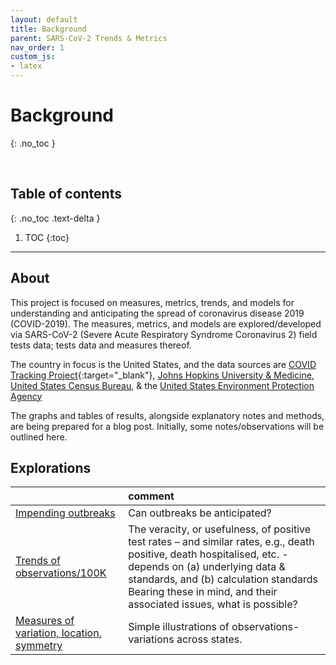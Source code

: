 ```yaml
---
layout: default
title: Background
parent: SARS-CoV-2 Trends & Metrics
nav_order: 1
custom_js:
- latex
---
```


# Background
{: .no_toc }

<br>

## Table of contents
{: .no_toc .text-delta }

1. TOC
{:toc}

---


## About

<p>This project is focused on measures, metrics, trends, and models for understanding and anticipating the spread of coronavirus disease 2019 (COVID-2019).  The measures, metrics, and models are explored/developed via SARS-CoV-2 (Severe Acute Respiratory Syndrome Coronavirus 2) field tests data; tests data and measures thereof.</p>

The country in focus is the United States, and the data sources are [COVID Tracking Project](https://covidtracking.com){:target="\_blank"}, <a href='https://github.com/CSSEGISandData/COVID-19' target="\_blank">Johns Hopkins University & Medicine</a>, <a href='https://www.census.gov/en.html' target="\_blank">United States Census Bureau</a>, & the <a href='https://www.epa.gov' target="\_blank">United States Environment Protection Agency</a>

<p>The graphs and tables of results, alongside explanatory notes and methods, are being prepared for a blog post.  Initially, some notes/observations will be outlined here.</p>

## Explorations

&nbsp; | comment
:--- |:---
[Impending outbreaks](journal/pages/delta.html) | Can outbreaks be anticipated?
[Trends of observations/100K](journal/pages/capita.html) | The veracity, or usefulness, of positive test rates – and similar rates, e.g., death positive, death hospitalised, etc. - depends on (a) underlying data & standards, and (b) calculation standards   Bearing these in mind, and their associated issues, what is possible?</a>
[Measures of variation, location, symmetry](journal/pages/spreads.html) | Simple illustrations of observations-variations across states.</a>
